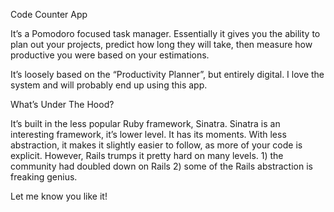 Code Counter App

It’s a Pomodoro focused task manager. Essentially it gives you the ability to plan out your projects, predict how long they will take, then measure how productive you were based on your estimations.

It’s loosely based on the “Productivity Planner”, but entirely digital. I love the system and will probably end up using this app.

What’s Under The Hood?

It’s built in the less popular Ruby framework, Sinatra. Sinatra is an interesting framework, it’s lower level. It has its moments. With less abstraction, it makes it slightly easier to follow, as more of your code is explicit. However, Rails trumps it pretty hard on many levels. 1) the community had doubled down on Rails 2) some of the Rails abstraction is freaking genius.

Let me know you like it!